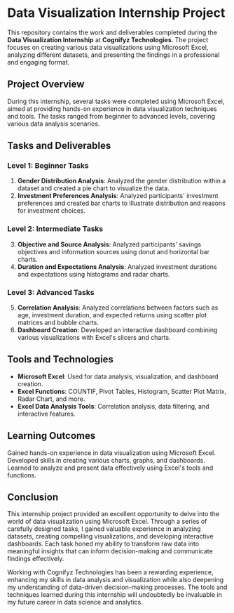 # Data Visualization Internship Project

This repository contains the work and deliverables completed during the **Data Visualization Internship** at **Cognifyz Technologies**. The project focuses on creating various data visualizations using Microsoft Excel, analyzing different datasets, and presenting the findings in a professional and engaging format.

## Project Overview

During this internship, several tasks were completed using Microsoft Excel, aimed at providing hands-on experience in data visualization techniques and tools. The tasks ranged from beginner to advanced levels, covering various data analysis scenarios.

## Tasks and Deliverables

### Level 1: Beginner Tasks
1. **Gender Distribution Analysis**: Analyzed the gender distribution within a dataset and created a pie chart to visualize the data.
2. **Investment Preferences Analysis**: Analyzed participants' investment preferences and created bar charts to illustrate distribution and reasons for investment choices.

### Level 2: Intermediate Tasks
3. **Objective and Source Analysis**: Analyzed participants' savings objectives and information sources using donut and horizontal bar charts.
4. **Duration and Expectations Analysis**: Analyzed investment durations and expectations using histograms and radar charts.

### Level 3: Advanced Tasks
5. **Correlation Analysis**: Analyzed correlations between factors such as age, investment duration, and expected returns using scatter plot matrices and bubble charts.
6. **Dashboard Creation**: Developed an interactive dashboard combining various visualizations with Excel's slicers and charts.

## Tools and Technologies

- **Microsoft Excel**: Used for data analysis, visualization, and dashboard creation.
- **Excel Functions**: COUNTIF, Pivot Tables, Histogram, Scatter Plot Matrix, Radar Chart, and more.
- **Excel Data Analysis Tools**: Correlation analysis, data filtering, and interactive features.

## Learning Outcomes
Gained hands-on experience in data visualization using Microsoft Excel.
Developed skills in creating various charts, graphs, and dashboards.
Learned to analyze and present data effectively using Excel's tools and functions.

## Conclusion

This internship project provided an excellent opportunity to delve into the world of data visualization using Microsoft Excel. Through a series of carefully designed tasks, I gained valuable experience in analyzing datasets, creating compelling visualizations, and developing interactive dashboards. Each task honed my ability to transform raw data into meaningful insights that can inform decision-making and communicate findings effectively.

Working with Cognifyz Technologies has been a rewarding experience, enhancing my skills in data analysis and visualization while also deepening my understanding of data-driven decision-making processes. The tools and techniques learned during this internship will undoubtedly be invaluable in my future career in data science and analytics.
